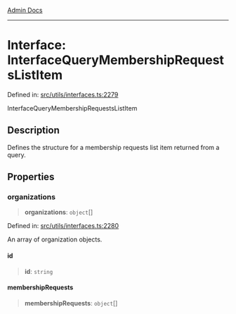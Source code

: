 [Admin Docs](/)

***

# Interface: InterfaceQueryMembershipRequestsListItem

Defined in: [src/utils/interfaces.ts:2279](https://github.com/PalisadoesFoundation/talawa-admin/blob/main/src/utils/interfaces.ts#L2279)

InterfaceQueryMembershipRequestsListItem

## Description

Defines the structure for a membership requests list item returned from a query.

## Properties

### organizations

> **organizations**: `object`[]

Defined in: [src/utils/interfaces.ts:2280](https://github.com/PalisadoesFoundation/talawa-admin/blob/main/src/utils/interfaces.ts#L2280)

An array of organization objects.

#### id

> **id**: `string`

#### membershipRequests

> **membershipRequests**: `object`[]
